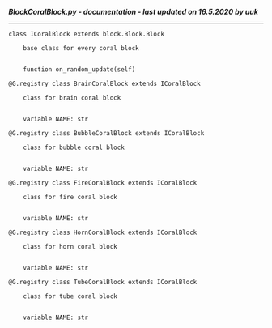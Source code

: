 ***BlockCoralBlock.py - documentation - last updated on 16.5.2020 by uuk***
___

    class ICoralBlock extends block.Block.Block
        
        base class for every coral block


        function on_random_update(self)

    @G.registry class BrainCoralBlock extends ICoralBlock
        
        class for brain coral block


        variable NAME: str

    @G.registry class BubbleCoralBlock extends ICoralBlock
        
        class for bubble coral block


        variable NAME: str

    @G.registry class FireCoralBlock extends ICoralBlock
        
        class for fire coral block


        variable NAME: str

    @G.registry class HornCoralBlock extends ICoralBlock
        
        class for horn coral block


        variable NAME: str

    @G.registry class TubeCoralBlock extends ICoralBlock
        
        class for tube coral block


        variable NAME: str